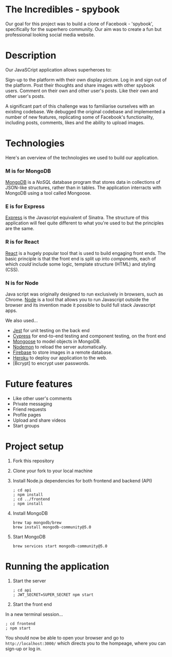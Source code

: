 # The Incredibles - spybook

Our goal for this project was to build a clone of Facebook - 'spybook', specifically for the superhero community. Our aim was to create a fun but professional looking social media website. 

# Description

Our JavaSCript application allows superheroes to:

Sign-up to the platform with their own display picture.
Log in and sign out of the platform.
Post their thoughts and share images with other spybook users.
Comment on their own and other user's posts.
Like their own and other user's posts.

A significant part of this challenge was to familiarise ourselves with an existing codebase. We debugged the original codebase and implemented a number of new features, replicating some of Facebook's functionality, including posts, comments, likes and the ability to upload images.

# Technologies

Here's an overview of the technologies we used to build our application.

### **M** is for MongoDB
[MongoDB](https://www.mongodb.com/) is a _NoSQL_ database program that stores data in collections of JSON-like structures, rather than in tables. The application interracts with MongoDB using a tool called Mongoose.

### **E** is for Express
[Express](https://expressjs.com/) is the Javascript equivalent of Sinatra. The structure of this application will feel quite different to what you're used to but the principles are the same.

### **R** is for React
[React](https://reactjs.org/) is a hugely popular tool that is used to build engaging front ends. The basic principle is that the front end is split up into _components_, each of which _could_ include some logic, template structure (HTML) and styling (CSS).

### **N** is for Node
Java script was originally designed to run exclusively in browsers, such as Chrome. [Node](https://nodejs.org/en/) is a tool that allows you to run Javascript outside the browser and its invention made it possible to build full stack Javascript apps.

We also used...

- [Jest](https://jestjs.io/) for unit testing on the back end
- [Cypress](https://www.cypress.io/) for end-to-end testing and component testing, on the front end
- [Mongoose](https://mongoosejs.com) to model objects in MongoDB.
- [Nodemon](https://nodemon.io/) to reload the server automatically.
- [Firebase](https://firebase.google.com/) to store images in a remote database.
- [Heroku](https://www.heroku.com/) to deploy our application to the web.
- [Bcrypt] to encrypt user passwords.

# Future features

- Like other user's comments
- Private messaging
- Friend requests
- Profile pages
- Upload and share videos
- Start groups

# Project setup

1. Fork this repository
2. Clone your fork to your local machine
3. Install Node.js dependencies for both frontend and backend (API)
   ```
   ; cd api
   ; npm install
   ; cd ../frontend
   ; npm install
   ```

4. Install MongoDB
   ```
   brew tap mongodb/brew
   brew install mongodb-community@5.0
   ```
5. Start MongoDB
   ```
   brew services start mongodb-community@5.0
   ```

# Running the application

1. Start the server
   ```
   ; cd api
   ; JWT_SECRET=SUPER_SECRET npm start
   ```
2. Start the front end

  In a new terminal session...
  ```
  ; cd frontend
  ; npm start
  ```

You should now be able to open your browser and go to `http://localhost:3000/` which directs you to the hompeage, where you can sign-up or log in.

